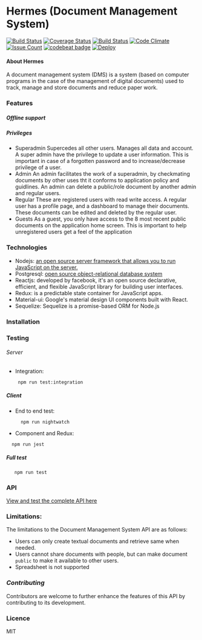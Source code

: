 # Hermes (Document Management System)

[![Build Status](https://travis-ci.org/Andela-JUdensi/DMS.svg?branch=develop)](https://travis-ci.org/Andela-JUdensi/DMS)
[![Coverage Status](https://coveralls.io/repos/github/Andela-JUdensi/DMS/badge.svg?branch=develop)](https://coveralls.io/github/Andela-JUdensi/DMS?branch=develop)
[![Build Status](https://semaphoreci.com/api/v1/ajudensi/dms/branches/develop/badge.svg)](https://semaphoreci.com/ajudensi/dms)
[![Code Climate](https://codeclimate.com/github/Andela-JUdensi/DMS/badges/gpa.svg)](https://codeclimate.com/github/Andela-JUdensi/DMS)
[![Issue Count](https://codeclimate.com/github/Andela-JUdensi/DMS/badges/issue_count.svg)](https://codeclimate.com/github/Andela-JUdensi/DMS)
[![codebeat badge](https://codebeat.co/badges/79d73144-0e57-47fe-87d7-940b0d11285e)](https://codebeat.co/projects/github-com-andela-judensi-dms-develop)
[![Deploy](https://www.herokucdn.com/deploy/button.svg)](hermes-dms-develop.herokuapp.com)



#### About Hermes
A document management system (DMS) is a system (based on computer programs in the case of the management of digital documents) used to track, manage and store documents and reduce paper work.

### Features
##### Offline support

##### Privileges
- Superadmin
  Supercedes all other users. Manages all data and account. A super admin have the privilege to update a user information. This is important in case of a forgotten password and to increase/decrease privilege of a user.
- Admin
  An admin facilitates the work of a superadmin, by checkmating documents by other uses tht it conforms to application policy and guidlines. An admin can delete a public/role document by another admin and regular users.
- Regular
  These are registered users with read write access. A regular user has a profile page, and a dashboard to manage their documents.
  These documents can be edited and deleted by the regular user.
- Guests
  As a guest, you only have access to the 8 most recent public documents on the application home screen. This is important to help unregistered users get a feel of the application
  
### Technologies
- Nodejs: [an open source server framework that allows you to run JavaScript on the server.](https://www.nodejs.org)
- Postgresql: [open source object-relational database system](https://www.postgresql.org/about/)
- Reactjs: developed by facebook, it's an open source declarative, efficient, and flexible JavaScript library for building user interfaces.
- Redux: is a predictable state container for JavaScript apps.
- Material-ui: Google's material design UI components built with React.
- Sequelize: Sequelize is a promise-based ORM for Node.js 


### Installation

### Testing
###### Server
  - Integration:
    ```
     npm run test:integration
    ```
##### Client
  - End to end test:
    ```
      npm run nightwatch
    ```
  - Component and Redux:
  ```
    npm run jest
  ```
##### Full test
  ```
     npm run test
  ```
### API
  [View and test the complete API here](https://hermes-dms-develop.herokuapp.com/documentation/)


### Limitations:
The limitations to the Document Management System API are as follows:

* Users can only create textual documents and retrieve same when needed.
* Users cannot share documents with people, but can make document `public` to make it available to other users.
* Spreadsheet is not supported

### _**Contributing**_
Contributors are welcome to further enhance the features of this API by contributing to its development.

### Licence
MIT

